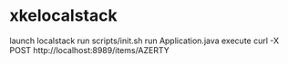 # xkelocalstack

launch localstack
run scripts/init.sh
run Application.java
execute curl -X POST http://localhost:8989/items/AZERTY
